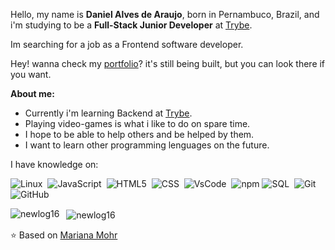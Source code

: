 Hello, my name is **Daniel Alves de Araujo**, born in Pernambuco, Brazil, and i'm studying  to be a **Full-Stack Junior Developer** at <a href="https://www.betrybe.com/">Trybe</a>.

Im searching for a job as a Frontend software developer.

Hey! wanna check my <a href="https://newlog16.github.io/profoolioProject/">portfolio</a>? it's still being built, but you can look there if you want.

**About me:**


- Currently i'm learning Backend at <a href="https://www.betrybe.com/">Trybe</a>.
- Playing video-games is what i like to do on spare time.
- I hope to be able to help others and be helped by them.
- I want to learn other programming lenguages on the future.

I have knowledge on:

  ![Linux](https://img.shields.io/badge/-Linux-FCC624?style=flat=square&logo=linux&logoColor=black)&nbsp;
  ![JavaScript](https://img.shields.io/badge/-JavaScript-333333?style=flat&logo=javascript)&nbsp;
  ![HTML5](https://img.shields.io/badge/-HTML5-333333?style=flat&logo=HTML5)&nbsp;
  ![CSS](https://img.shields.io/badge/-CSS-333333?style=flat&logo=CSS3&logoColor=1572B6)&nbsp;
  ![VsCode](https://img.shields.io/badge/-VsCode-333333?style=flat&logo=visual-studio-code)&nbsp;
  ![npm](https://img.shields.io/badge/-npm-CB3837?style=flat=square&logo=npm&logoColor=white)&nbsp;![SQL](https://img.shields.io/badge/-SQL-4479A1?style=flat=square&logo=mysql&logoColor=white)&nbsp;
  ![Git](https://img.shields.io/badge/-Git-333333?style=flat&logo=git)&nbsp;
  ![GitHub](https://img.shields.io/badge/-GitHub-333333?style=flat&logo=github)&nbsp;

<div>
<p>
    <img align="left" src="https://github-readme-stats.vercel.app/api/top-langs/?username=newlog16&layout=compact&theme=default" alt="newlog16" />
</p>
<p>&nbsp;
    <img align="center" src="https://github-readme-stats.vercel.app/api?username=newlog16&count_private=true&show_icons=true&theme=default" alt="newlog16" />
</p>
  </div>

⭐️ Based on [Mariana Mohr](https://github.com/marianamohr)

